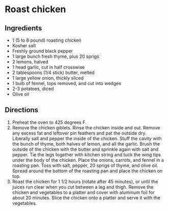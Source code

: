 Roast chicken
=============

Ingredients
-----------

- 1 (5 to 6 pound) roasting chicken
- Kosher salt
- Freshly ground black pepper
- 1 large bunch fresh thyme, plus 20 sprigs
- 2 lemons, halved
- 1 head garlic, cut in half crosswise
- 2 tablespoons (1/4 stick) butter, melted
- 1 large yellow onion, thickly sliced
- 1 bulb of fennel, tops removed, and cut into wedges
- 2-3 potatoes, diced
- Olive oil

Directions
----------

1. Preheat the oven to 425 degrees F.
2. Remove the chicken giblets. Rinse the chicken inside and out. Remove any excess fat and leftover pin feathers and pat the outside dry. Liberally salt and pepper the inside of the chicken. Stuff the cavity with the bunch of thyme, both halves of lemon, and all the garlic. Brush the outside of the chicken with the butter and sprinkle again with salt and pepper. Tie the legs together with kitchen string and tuck the wing tips under the body of the chicken. Place the onions, carrots, and fennel in a roasting pan. Toss with salt, pepper, 20 sprigs of thyme, and olive oil. Spread around the bottom of the roasting pan and place the chicken on top.
3. Roast the chicken for 1 1/2 hours (rotate after 45 minutes), or until the juices run clear when you cut between a leg and thigh. Remove the chicken and vegetables to a platter and cover with aluminum foil for about 20 minutes. Slice the chicken onto a platter and serve it with the vegetables.
